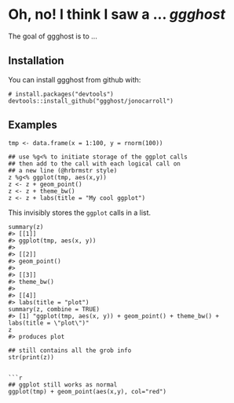 # Oh, no! I think I saw a ... *ggghost*

The goal of ggghost is to ...

## Installation

You can install ggghost from github with:

```{r}
# install.packages("devtools")
devtools::install_github("ggghost/jonocarroll")
```

## Examples

```{r}
tmp <- data.frame(x = 1:100, y = rnorm(100))

## use %g<% to initiate storage of the ggplot calls
## then add to the call with each logical call on 
## a new line (@hrbrmstr style)
z %g<% ggplot(tmp, aes(x,y))
z <- z + geom_point()
z <- z + theme_bw()
z <- z + labs(title = "My cool ggplot")
```

This invisibly stores the `ggplot` calls in a list.

```{r}
summary(z)
#> [[1]]
#> ggplot(tmp, aes(x, y))
#> 
#> [[2]]
#> geom_point()
#> 
#> [[3]]
#> theme_bw()
#> 
#> [[4]]
#> labs(title = "plot")
summary(z, combine = TRUE)
#> [1] "ggplot(tmp, aes(x, y)) + geom_point() + theme_bw() + labs(title = \"plot\")"
z
#> produces plot

## still contains all the grob info
str(print(z))


```r
## ggplot still works as normal
ggplot(tmp) + geom_point(aes(x,y), col="red")
```